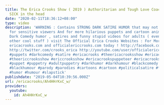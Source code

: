 ```yaml
---
title: The Erica Crooks Show ( 2019 ) Authoritarian and Tough Love Coach Fathers are
  SICK in the head
date: "2020-02-11T18:36:12+08:00"
type: video
description: 'WARNING : Contains STRONG DARK SATIRE HUMOR that may not be appropriate
  for sensitive viewers And for more hilarious puppets and cartoon animation parodies,
  Dark Comedy humor , satires and funny stupid videos for adults ( even comics and
  other cool stuff ) visit The Official Erica Crooks Websites : For More check out
  ericacrooks.com and officialericcrooks.com today ! http://facebook.com/officialericcrooks
  http://twitter.com/crooks_erica http://youtube.com/user/officialericcrooks http://Instagram.com/officialericcrooks/
  #puppets #darkcomedy #satire #ericacrooks #theericacrooksshow #ericacrooksshow #ericcrooks
  #theericcrooksshow #ericcrooksshow #ericacrookspuppeteer #ericacrookspuppet #ericacrookspuppets
  #puppet #puppetry #adultpuppetry #darkhumor #darkhumour #blackcomedy #blackhumor
  #blackhumour #parody #parodies #cartoons #cartoon #politicalsatire #funny #comedy
  #humor #humour #slapstick'
publishdate: "2019-05-04T10:39:56.000Z"
url: /ericacrooks/Ah4HHrKxC_w/
providers:
  youtube:
    id: Ah4HHrKxC_w
---
```

